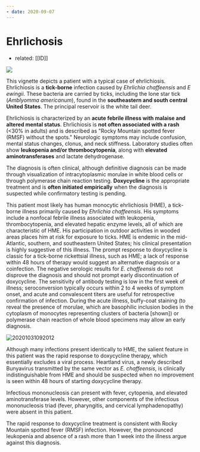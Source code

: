 ```yaml
---
- date: 2020-09-07
---
```


# Ehrlichosis

- related: [[ID]]

<!-- ehrlichiosis cause, symptoms, labs, diagnosis, treatment -->

![](https://photos.thisispiggy.com/file/wikiFiles/L17252.jpg)

This vignette depicts a patient with a typical case of ehrlichiosis.  Ehrlichiosis is a **tick-borne** infection caused by _Ehrlichia chaffeensis_ and _E ewingii_.  These bacteria are carried by ticks, including the lone star tick (_Amblyomma americanum_), found in the **southeastern and south central United States**.  The principal reservoir is the white tail deer.

Ehrlichiosis is characterized by an **acute febrile illness with malaise and altered mental status**.  Ehrlichiosis is **not often associated with a rash** (<30% in adults) and is described as "Rocky Mountain spotted fever (RMSF) without the spots."  Neurologic symptoms may include confusion, mental status changes, clonus, and neck stiffness.  Laboratory studies often show **leukopenia and/or thrombocytopenia**, along with **elevated aminotransferases** and lactate dehydrogenase.

The diagnosis is often clinical, although definitive diagnosis can be made through visualization of intracytoplasmic morulae in white blood cells or through polymerase chain reaction testing. **Doxycycline** is the appropriate treatment and is **often initiated empirically** when the diagnosis is suspected while confirmatory testing is pending.

This patient most likely has human monocytic ehrlichiosis (HME), a tick-borne illness primarily caused by _Ehrlichia chaffeensis_. His symptoms include a nonfocal febrile illness associated with leukopenia, thrombocytopenia, and elevated hepatic enzyme levels, all of which are characteristic of HME. His participation in outdoor activities in wooded areas places him at risk for exposure to ticks. HME is endemic in the mid-Atlantic, southern, and southeastern United States; his clinical presentation is highly suggestive of this illness. The prompt response to doxycycline is classic for a tick-borne rickettsial illness, such as HME; a lack of response within 48 hours of therapy would suggest an alternative diagnosis or a coinfection. The negative serologic results for _E. chaffeensis_ do not disprove the diagnosis and should not prompt early discontinuation of doxycycline. The sensitivity of antibody testing is low in the first week of illness; seroconversion typically occurs within 2 to 4 weeks of symptom onset, and acute and convalescent titers are useful for retrospective confirmation of infection. During the acute illness, buffy-coat staining (to reveal the presence of morulae, which are basophilic inclusion bodies in the cytoplasm of monocytes representing clusters of bacteria \[shown]) or polymerase chain reaction of whole blood specimens may allow an early diagnosis.

![20201031092012](https://photos.thisispiggy.com/file/wikiFiles/20201031092012.png)

Although many infections present identically to HME, the salient feature in this patient was the rapid response to doxycycline therapy, which essentially excludes a viral process. Heartland virus, a newly described Bunyavirus transmitted by the same vector as _E. chaffeensis_, is clinically indistinguishable from HME and should be suspected when no improvement is seen within 48 hours of starting doxycycline therapy.

Infectious mononucleosis can present with fever, cytopenia, and elevated aminotransferase levels. However, other components of the infectious mononucleosis triad (fever, pharyngitis, and cervical lymphadenopathy) were absent in this patient.

The rapid response to doxycycline treatment is consistent with Rocky Mountain spotted fever (RMSF) infection. However, the pronounced leukopenia and absence of a rash more than 1 week into the illness argue against this diagnosis.
